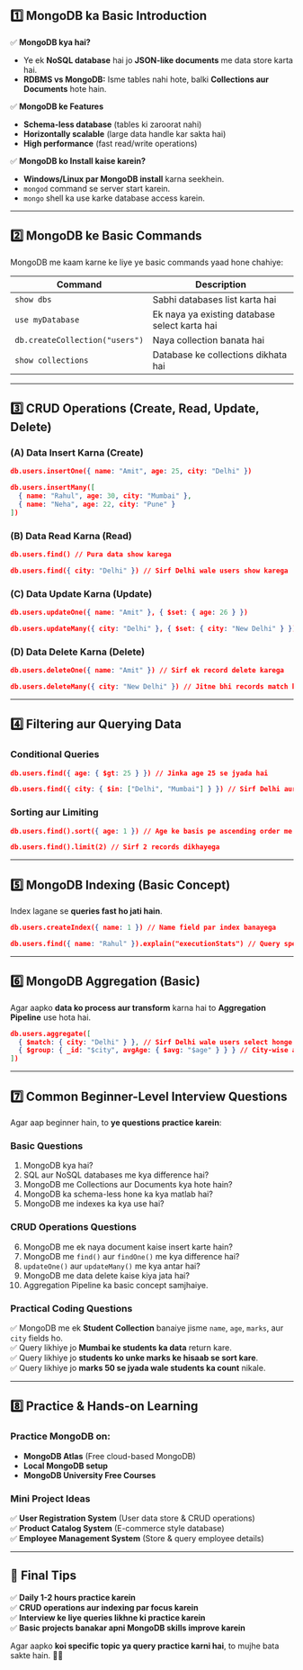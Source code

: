  

## **1️⃣ MongoDB ka Basic Introduction**  
✅ **MongoDB kya hai?**  
- Ye ek **NoSQL database** hai jo **JSON-like documents** me data store karta hai.  
- **RDBMS vs MongoDB:** Isme tables nahi hote, balki **Collections aur Documents** hote hain.  

✅ **MongoDB ke Features**  
- **Schema-less database** (tables ki zaroorat nahi)  
- **Horizontally scalable** (large data handle kar sakta hai)  
- **High performance** (fast read/write operations)  

✅ **MongoDB ko Install kaise karein?**  
- **Windows/Linux par MongoDB install** karna seekhein.  
- `mongod` command se server start karein.  
- `mongo` shell ka use karke database access karein.  

---

## **2️⃣ MongoDB ke Basic Commands**  
MongoDB me kaam karne ke liye ye basic commands yaad hone chahiye:  

| **Command**      | **Description** |
|-----------------|----------------|
| `show dbs` | Sabhi databases list karta hai |
| `use myDatabase` | Ek naya ya existing database select karta hai |
| `db.createCollection("users")` | Naya collection banata hai |
| `show collections` | Database ke collections dikhata hai |

---

## **3️⃣ CRUD Operations (Create, Read, Update, Delete)**  

### **(A) Data Insert Karna (Create)**
```json
db.users.insertOne({ name: "Amit", age: 25, city: "Delhi" })
```
```json
db.users.insertMany([
  { name: "Rahul", age: 30, city: "Mumbai" },
  { name: "Neha", age: 22, city: "Pune" }
])
```

### **(B) Data Read Karna (Read)**
```json
db.users.find() // Pura data show karega
```
```json
db.users.find({ city: "Delhi" }) // Sirf Delhi wale users show karega
```

### **(C) Data Update Karna (Update)**
```json
db.users.updateOne({ name: "Amit" }, { $set: { age: 26 } })
```
```json
db.users.updateMany({ city: "Delhi" }, { $set: { city: "New Delhi" } })
```

### **(D) Data Delete Karna (Delete)**
```json
db.users.deleteOne({ name: "Amit" }) // Sirf ek record delete karega
```
```json
db.users.deleteMany({ city: "New Delhi" }) // Jitne bhi records match karenge, delete ho jayenge
```

---

## **4️⃣ Filtering aur Querying Data**  
### **Conditional Queries**
```json
db.users.find({ age: { $gt: 25 } }) // Jinka age 25 se jyada hai
```
```json
db.users.find({ city: { $in: ["Delhi", "Mumbai"] } }) // Sirf Delhi aur Mumbai wale users
```

### **Sorting aur Limiting**
```json
db.users.find().sort({ age: 1 }) // Age ke basis pe ascending order me
```
```json
db.users.find().limit(2) // Sirf 2 records dikhayega
```

---

## **5️⃣ MongoDB Indexing (Basic Concept)**
Index lagane se **queries fast ho jati hain**.  
```json
db.users.createIndex({ name: 1 }) // Name field par index banayega
```
```json
db.users.find({ name: "Rahul" }).explain("executionStats") // Query speed check karne ke liye
```

---

## **6️⃣ MongoDB Aggregation (Basic)**
Agar aapko **data ko process aur transform** karna hai to **Aggregation Pipeline** use hota hai.

```json
db.users.aggregate([
  { $match: { city: "Delhi" } }, // Sirf Delhi wale users select honge
  { $group: { _id: "$city", avgAge: { $avg: "$age" } } } // City-wise average age nikalega
])
```

---

## **7️⃣ Common Beginner-Level Interview Questions**
Agar aap beginner hain, to **ye questions practice karein**:

### **Basic Questions**
1. MongoDB kya hai?  
2. SQL aur NoSQL databases me kya difference hai?  
3. MongoDB me Collections aur Documents kya hote hain?  
4. MongoDB ka schema-less hone ka kya matlab hai?  
5. MongoDB me indexes ka kya use hai?  

### **CRUD Operations Questions**
6. MongoDB me ek naya document kaise insert karte hain?  
7. MongoDB me `find()` aur `findOne()` me kya difference hai?  
8. `updateOne()` aur `updateMany()` me kya antar hai?  
9. MongoDB me data delete kaise kiya jata hai?  
10. Aggregation Pipeline ka basic concept samjhaiye.  

### **Practical Coding Questions**
✅ MongoDB me ek **Student Collection** banaiye jisme `name`, `age`, `marks`, aur `city` fields ho.  
✅ Query likhiye jo **Mumbai ke students ka data** return kare.  
✅ Query likhiye jo **students ko unke marks ke hisaab se sort kare**.  
✅ Query likhiye jo **marks 50 se jyada wale students ka count** nikale.  

---

## **8️⃣ Practice & Hands-on Learning**
### **Practice MongoDB on:**
- **MongoDB Atlas** (Free cloud-based MongoDB)  
- **Local MongoDB setup**  
- **MongoDB University Free Courses**  

### **Mini Project Ideas**
✅ **User Registration System** (User data store & CRUD operations)  
✅ **Product Catalog System** (E-commerce style database)  
✅ **Employee Management System** (Store & query employee details)  

---

## **🎯 Final Tips**
✅ **Daily 1-2 hours practice karein**  
✅ **CRUD operations aur indexing par focus karein**  
✅ **Interview ke liye queries likhne ki practice karein**  
✅ **Basic projects banakar apni MongoDB skills improve karein**  

Agar aapko **koi specific topic ya query practice karni hai**, to mujhe bata sakte hain. 🎯🚀
